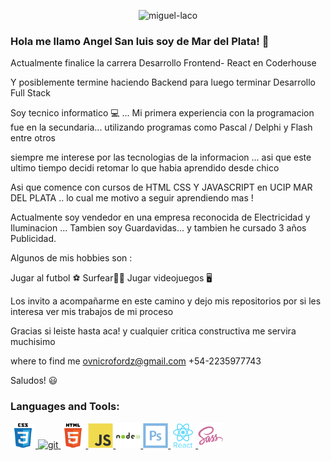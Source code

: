 <p align="center"> <img src="https://komarev.com/ghpvc/?username=miguel-laco&label=Profile%20views&color=190eb4&style=plastic" alt="miguel-laco" /> </p>

### Hola me llamo Angel San luis soy de Mar del Plata!  👋

Actualmente finalice la carrera Desarrollo Frontend- React  en Coderhouse

Y posiblemente termine haciendo Backend para luego terminar Desarrollo Full Stack

Soy tecnico informatico 💻 ... Mi primera experiencia con la programacion fue en la secundaria... utilizando programas como Pascal / Delphi y Flash entre otros

siempre me interese por las tecnologias de la informacion ... asi que este ultimo tiempo decidi retomar lo que habia aprendido desde chico 

Asi que comence con cursos de HTML CSS Y JAVASCRIPT en UCIP MAR DEL PLATA .. lo cual me motivo a seguir aprendiendo mas !

Actualmente soy vendedor en una empresa reconocida de Electricidad y Iluminacion ... Tambien soy Guardavidas... y tambien he cursado 3 años Publicidad. 

Algunos de mis  hobbies son : 

Jugar al futbol ⚽
Surfear🏄‍♂️
Jugar videojuegos 🖥

Los invito a acompañarme en este camino y dejo mis repositorios por si les interesa ver mis trabajos de mi proceso

Gracias si leiste hasta aca! y cualquier critica constructiva me servira muchisimo 

where to find me 
ovnicrofordz@gmail.com
+54-2235977743

Saludos! 😃
<h3 align="left">Languages and Tools:</h3>
<p align="left"> <a href="https://www.w3schools.com/css/" target="_blank" rel="noreferrer"> <img src="https://raw.githubusercontent.com/devicons/devicon/master/icons/css3/css3-original-wordmark.svg" alt="css3" width="40" height="40"/> </a> <a href="https://git-scm.com/" target="_blank" rel="noreferrer"> <img src="https://www.vectorlogo.zone/logos/git-scm/git-scm-icon.svg" alt="git" width="40" height="40"/> </a> <a href="https://www.w3.org/html/" target="_blank" rel="noreferrer"> <img src="https://raw.githubusercontent.com/devicons/devicon/master/icons/html5/html5-original-wordmark.svg" alt="html5" width="40" height="40"/> </a> <a href="https://developer.mozilla.org/en-US/docs/Web/JavaScript" target="_blank" rel="noreferrer"> <img src="https://raw.githubusercontent.com/devicons/devicon/master/icons/javascript/javascript-original.svg" alt="javascript" width="40" height="40"/> </a> <a href="https://nodejs.org" target="_blank" rel="noreferrer"> <img src="https://raw.githubusercontent.com/devicons/devicon/master/icons/nodejs/nodejs-original-wordmark.svg" alt="nodejs" width="40" height="40"/> </a> <a href="https://www.photoshop.com/en" target="_blank" rel="noreferrer"> <img src="https://raw.githubusercontent.com/devicons/devicon/master/icons/photoshop/photoshop-line.svg" alt="photoshop" width="40" height="40"/> </a> <a href="https://reactjs.org/" target="_blank" rel="noreferrer"> <img src="https://raw.githubusercontent.com/devicons/devicon/master/icons/react/react-original-wordmark.svg" alt="react" width="40" height="40"/> </a> <a href="https://sass-lang.com" target="_blank" rel="noreferrer"> <img src="https://raw.githubusercontent.com/devicons/devicon/master/icons/sass/sass-original.svg" alt="sass" width="40" height="40"/> </a> </p>

<!--
**falchon100/falchon100** is a ✨ _special_ ✨ repository because its `README.md` (this file) appears on your GitHub profile.

Here are some ideas to get you started:

- 🔭 I’m currently working on ...
- 🌱 I’m currently learning ...
- 👯 I’m looking to collaborate on ...
- 🤔 I’m looking for help with ...
- 💬 Ask me about ...
- 📫 How to reach me: ...
- 😄 Pronouns: ...
- ⚡ Fun fact: ...
-->
